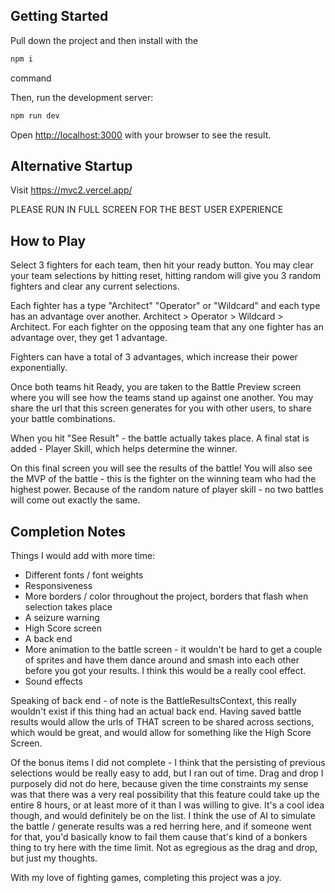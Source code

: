 ## Getting Started
Pull down the project and then install with the 
```bash
npm i
```
command

Then, run the development server:

```bash
npm run dev
```

Open [http://localhost:3000](http://localhost:3000) with your browser to see the result.

## Alternative Startup

Visit https://mvc2.vercel.app/

PLEASE RUN IN FULL SCREEN FOR THE BEST USER EXPERIENCE

## How to Play

Select 3 fighters for each team, then hit your ready button.  You may clear your team selections by hitting reset, hitting random will give you 3 random fighters and clear any current selections.

Each fighter has a type "Architect" "Operator" or "Wildcard" and each type has an advantage over another.  Architect > Operator > Wildcard > Architect.  For each fighter on the opposing team that any one fighter has an advantage over, they get 1 advantage.

Fighters can have a total of 3 advantages, which increase their power exponentially. 

Once both teams hit Ready, you are taken to the Battle Preview screen where you will see how the teams stand up against one another.  You may share the url that this screen generates for you with other users, to share your battle combinations.

When you hit "See Result" - the battle actually takes place.  A final stat is added - Player Skill, which helps determine the winner.

On this final screen you will see the results of the battle!  You will also see the MVP of the battle - this is the fighter on the winning team who had the highest power.  Because of the random nature of player skill - no two battles will come out exactly the same.


## Completion Notes

Things I would add with more time:
- Different fonts / font weights
- Responsiveness
- More borders / color throughout the project, borders that flash when selection takes place
- A seizure warning
- High Score screen
- A back end
- More animation to the battle screen - it wouldn't be hard to get a couple of sprites and have them dance around and smash into each other before you got your results.  I think this would be a really cool effect.
- Sound effects

Speaking of back end - of note is the BattleResultsContext, this really wouldn't exist if this thing had an actual back end.  Having saved battle results would allow the urls of THAT screen to be shared across sections, which would be great, and would allow for something like the High Score Screen.

Of the bonus items I did not complete - I think that the persisting of previous selections would be really easy to add, but I ran out of time.  Drag and drop I purposely did not do here, because given the time constraints my sense was that there was a very real possibility that this feature could take up the entire 8 hours, or at least more of it than I was willing to give.  It's a cool idea though, and would definitely be on the list. I think the use of AI to simulate the battle / generate results was a red herring here, and if someone went for that, you'd basically know to fail them cause that's kind of a bonkers thing to try here with the time limit.  Not as egregious as the drag and drop, but just my thoughts.

With my love of fighting games, completing this project was a joy.  
